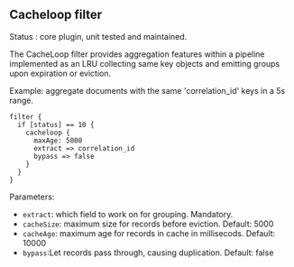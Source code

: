 Cacheloop filter
---

Status : core plugin, unit tested and maintained.

The CacheLoop filter provides aggregation features within a pipeline implemented as an LRU collecting same key objects and emitting groups upon expiration or eviction.

Example: aggregate documents with the same 'correlation_id' keys in a 5s range.
````
filter {
  if [status] == 10 {
    cacheloop {
      maxAge: 5000
      extract => correlation_id
      bypass => false
    }
  }
}
`````

Parameters:

* ``extract``: which field to work on for grouping. Mandatory.
* ``cacheSize``: maximum size for records before eviction. Default: 5000
* ``cacheAge``: maximum age for records in cache in millisecods. Default: 10000
* ``bypass``:Let records pass through, causing duplication. Default: false

